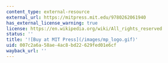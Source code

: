 ```yaml
---
content_type: external-resource
external_url: https://mitpress.mit.edu/9780262061940
has_external_license_warning: true
license: https://en.wikipedia.org/wiki/All_rights_reserved
status: ''
title: '![Buy at MIT Press](/images/mp_logo.gif)'
uid: 007c2a6a-58ae-4ac8-bd22-629fed01e6cf
wayback_url: ''
---
```

